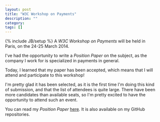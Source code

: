 ```yaml
---
layout: post
title: "W3C Workshop on Payments"
description: ""
category: 
tags: []
---
```

{% include JB/setup %}
A *W3C Workshop on Payments* will be held in Paris, on the 24-25 March 2014.

I've had the opportunity to write a *Position Paper* on the subject, as the company I work for is specialized in payments in general.

Today, I learned that my paper has been accepted, which means that I will attend and participate to this workshop!

I'm pretty glad it has been selected, as it is the first time I'm doing this kind of submission, and that the list of attendees is quite large.
There have been more candidates than available seats, so I'm pretty excited to have the opportunity to attend such an event.

You can read my *Position Paper* [here](http://www.w3.org/2013/10/payments/papers/webpayments2014_submission_15.pdf). It is also available on my GitHub repositories.


